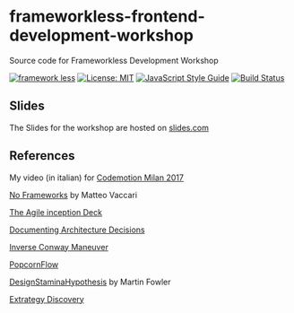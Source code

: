 # frameworkless-frontend-development-workshop

Source code for Frameworkless Development Workshop

[![framework less](https://file-blyuofkggj.now.sh)](https://github.com/frameworkless-movement/manifesto)
[![License: MIT](https://img.shields.io/badge/License-MIT-yellow.svg)](https://opensource.org/licenses/MIT)
[![JavaScript Style Guide](https://img.shields.io/badge/code_style-standard-brightgreen.svg)](https://standardjs.com)
[![Build Status](https://travis-ci.org/e-xtrategy/frameworkless-frontend-development-workshop.svg?branch=master)](https://travis-ci.org/e-xtrategy/frameworkless-frontend-development-workshop)

## Slides

The Slides for the workshop are hosted on [slides.com](http://slides.com/francescostrazzullo/frameworkless-frontend-development-avanscoperta-2018)

## References

My video (in italian) for [Codemotion Milan 2017](https://www.youtube.com/watch?v=cCj0OPWcDh8&feature=youtu.be)

[No Frameworks](http://matteo.vaccari.name/blog/archives/1022) by Matteo Vaccari

[The Agile inception Deck](https://agilewarrior.wordpress.com/2010/11/06/the-agile-inception-deck/)

[Documenting Architecture Decisions](http://thinkrelevance.com/blog/2011/11/15/documenting-architecture-decisions)

[Inverse Conway Maneuver](https://www.thoughtworks.com/radar/techniques/inverse-conway-maneuver)

[PopcornFlow](https://popcornflow.com/)

[DesignStaminaHypothesis](https://martinfowler.com/bliki/DesignStaminaHypothesis.html) by Martin Fowler

[Extrategy Discovery](https://www.extrategy.net/it/blog/la-nostra-discovery-partire-dalla-strategia-consegnare-valore)
    
